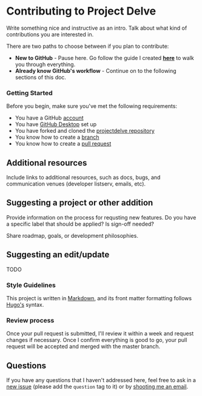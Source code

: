 # Contributing to Project Delve

Write something nice and instructive as an intro. Talk about what kind of contributions you are interested in.

There are two paths to choose between if you plan to contribute:
* **New to GitHub** - Pause here. Go follow the guide I created [**here**](for-beginner-contributors.md) to walk you through everything.
* **Already know GitHub's workflow** - Continue on to the following sections of this doc.

### Getting Started

Before you begin, make sure you've met the following requirements:

* You have a GitHub [account](https://github.com/join)
* You have [GitHub Desktop](https://desktop.github.com/) set up
* You have forked and cloned the [projectdelve repository](https://github.com/punnypenguins/projectdelve)
* You know how to create a [branch](https://docs.github.com/en/pull-requests/collaborating-with-pull-requests/proposing-changes-to-your-work-with-pull-requests/about-branches)
* You know how to create a [pull request](https://docs.github.com/en/pull-requests/collaborating-with-pull-requests/proposing-changes-to-your-work-with-pull-requests/about-pull-requests)

## Additional resources

Include links to additional resources, such as docs, bugs, and communication venues (developer listserv, emails, etc).

## Suggesting a project or other addition

Provide information on the process for requsting new features. Do you have a specific label that should be applied? Is sign-off needed?

Share roadmap, goals, or development philosophies.

## Suggesting an edit/update

TODO

### Style Guidelines

This project is written in [Markdown](https://www.markdownguide.org/basic-syntax/), and its front matter formatting follows [Hugo's](https://gohugo.io/content-management/front-matter/) syntax.

### Review process

Once your pull request is submitted, I'll review it within a week and request changes if necessary. Once I confirm everything is good to go, your pull request will be accepted and merged with the master branch.

## Questions

If you have any questions that I haven't addressed here, feel free to ask in a [new issue](https://github.com/punnypenguins/projectdelve/issues) (please add the `question` tag to it) or by [shooting me an email](kgeerling@protonmail.com).
